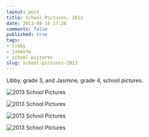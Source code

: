 ```yaml
---
layout: post
title: School Pictures, 2013
date: 2013-08-16 17:26
comments: false
published: true
tags:
- libby
- jasmine
- school-pictures
slug: school-pictures-2013
---
```

Libby, grade 3, and Jasmine, grade 4, school pictures.

![2013 School Pictures](http://media.eick.us/media/photographs/2013/2013-04-25/2013-school-pictures-2013-04-25-at-15-05-32.jpg)

![2013 School Pictures](http://media.eick.us/media/photographs/2013/2013-04-25/2013-school-pictures-2013-04-25-at-15-06-24.jpg)

![2013 School Pictures](http://media.eick.us/media/photographs/2013/2013-04-25/2013-school-pictures-2013-04-25-at-15-03-30.jpg)

![2013 School Pictures](http://media.eick.us/media/photographs/2013/2013-04-25/2013-school-pictures-2013-04-25-at-15-04-20.jpg)
